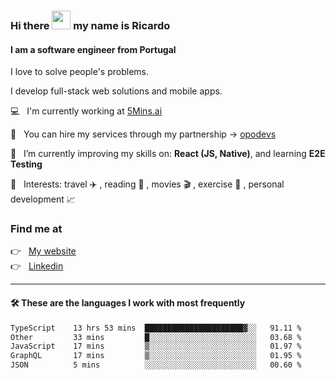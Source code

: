 ### Hi there <img src="https://raw.githubusercontent.com/iampavangandhi/iampavangandhi/master/gifs/Hi.gif" width="30"> my name is Ricardo
#### I am a software engineer from Portugal
I love to solve people's problems.

I develop full-stack web solutions and mobile apps.

💻  &nbsp; I'm currently working at <a href="https://5mins.ai/">5Mins.ai</a>

💼  &nbsp; You can hire my services through my partnership -> <a href="https://github.com/opodevs">opodevs</a>

🌱 &nbsp; I’m currently improving my skills on: **React (JS, Native)**, and learning **E2E Testing**

💙 &nbsp; Interests: travel ✈️ , reading 📖 , movies 🎬 , exercise 🏃 , personal development 📈

### Find me at

<p align="left">
  👉  &nbsp;
  <a href="https://ricardopbarbosa.com" target="_blank">
    My website
  </a>
  <br/>
  👉 &nbsp;
  <a href="https://www.linkedin.com/in/ricardopbarbosa" target="_blank">
    Linkedin
  </a>
</p>

<hr />

#### 🛠 These are the languages I work with most frequently
<!--START_SECTION:waka-->

```txt
TypeScript    13 hrs 53 mins  ██████████████████████▓░░   91.11 %
Other         33 mins         █░░░░░░░░░░░░░░░░░░░░░░░░   03.68 %
JavaScript    17 mins         ▒░░░░░░░░░░░░░░░░░░░░░░░░   01.97 %
GraphQL       17 mins         ▒░░░░░░░░░░░░░░░░░░░░░░░░   01.95 %
JSON          5 mins          ░░░░░░░░░░░░░░░░░░░░░░░░░   00.60 %
```

<!--END_SECTION:waka-->
